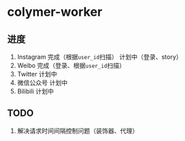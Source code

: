 # colymer-worker
## 进度
1. Instagram 完成（根据`user_id`扫描） 计划中（登录、story）
2. Weibo 完成（登录、根据`user_id`扫描）
3. Twitter 计划中
4. 微信公众号 计划中
5. Bilibili 计划中
## TODO
1. 解决请求时间间隔控制问题（装饰器、代理）